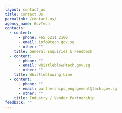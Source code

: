 ```yaml
---
layout: contact_us
title: Contact Us
permalink: /contact-us/
agency_name: GovTech
contacts:
  - content:
      - phone: +65 6211 2100
      - email: info@tech.gov.sg
      - other: ""
    title: General Enquiries & Feedback
  - content:
      - phone: ""
      - email: whistleblow@tech.gov.sg
      - other: ""
    title: Whistleblowing Line
  - content:
      - phone: ""
      - email: partnerships_engagement@tech.gov.sg
      - other: ""
    title: Industry / Vendor Partnership
feedback: ""
---
```

